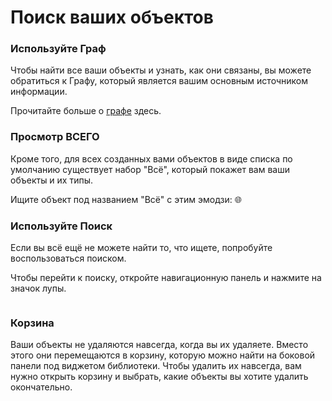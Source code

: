# Поиск ваших объектов

### Используйте Граф

Чтобы найти все ваши объекты и узнать, как они связаны, вы можете обратиться к Графу, который является вашим основным источником информации.

Прочитайте больше о [графе](../graph.md "mention") здесь.

### Просмотр ВСЕГО

Кроме того, для всех созданных вами объектов в виде списка по умолчанию существует набор "Всё", который покажет вам ваши объекты и их типы.

Ищите объект под названием "Всё" с этим эмодзи: :globe_with_meridians:

### Используйте Поиск

Если вы всё ещё не можете найти то, что ищете, попробуйте воспользоваться поиском.

Чтобы перейти к поиску, откройте навигационную панель и нажмите на значок лупы.

<figure><img src="../../.gitbook/assets/image (43).png" alt=""><figcaption></figcaption></figure>

### Корзина

Ваши объекты не удаляются навсегда, когда вы их удаляете. Вместо этого они перемещаются в корзину, которую можно найти на боковой панели под виджетом библиотеки. Чтобы удалить их навсегда, вам нужно открыть корзину и выбрать, какие объекты вы хотите удалить окончательно.

<figure><img src="../../.gitbook/assets/image (75).png" alt=""><figcaption></figcaption></figure>
